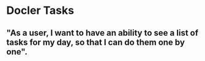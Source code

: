 # Docler Tasks

## "As a user, I want to have an ability to see a list of tasks for my day, so that I can do them one by one".
